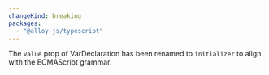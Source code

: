 ```yaml
---
changeKind: breaking
packages:
  - "@alloy-js/typescript"
---
```


The `value` prop of VarDeclaration has been renamed to `initializer` to align with the ECMAScript grammar.